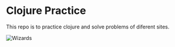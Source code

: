 # Clojure Practice

This repo is to practice clojure and solve problems of diferent sites.


![Wizards](https://encrypted-tbn0.gstatic.com/images?q=tbn%3AANd9GcQG_ngiojbLQjkm9ol4oOWiJCOLsadv3G4GgOakLC8egNVW4SNp)


